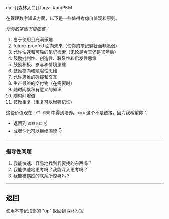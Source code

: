up:: [[森林入口]]
tags:: #on/PKM 

在管理数字知识方面，以下是一些值得考虑价值观和原则。

_你的数字图书馆应该：_

1.  易于使用且充满乐趣
2.  future-proofed 面向未来（使你的笔记健壮而非脆弱）
3.  允许快速和可靠的笔记检索（无论是今天还是10年后）
4.  鼓励批判性、创造性、联系性和启发性思维
5.  鼓励积极、参与和情境思维
6.  鼓励横向和隐喻性思维
7.  允许思维的碰撞和交互
8.  生产最终的交付物（在需要时）
9.  随时间累积有意义的知识
10.  随时间增值
11.  鼓励重复（重复可以增强记忆）

这些价值观在 `LYT 框架` 中得到培养。««« 这个不是链接，因为我希望你：

-   返回到 `森林入口` ☝️
-   或者你也可以继续阅读 👇

---

### 指导性问题

1.  我能快速、容易地找到我要找的东西吗？
2.  我能快速地思考吗？我能深入思考吗？
3.  我能被偶然的联系所惊喜吗？

---

## 返回

使用本笔记顶部的 "up" 返回到 `森林入口`。
